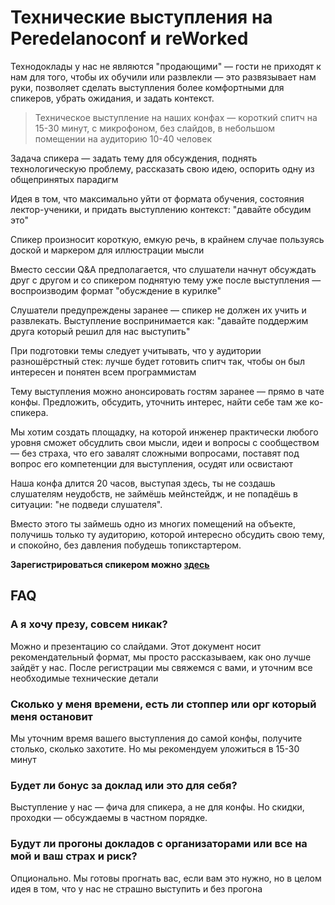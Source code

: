 # Технические выступления на **Peredelanoconf и reWorked**

Технодоклады у нас не являются "продающими" — гости не приходят к нам для того, чтобы их обучили или развлекли — это развязывает нам руки, позволяет сделать выступления более комфортными для спикеров, убрать ожидания, и задать контекст.

> Техническое выступление на наших конфах — короткий спитч на 15-30 минут, с микрофоном, без слайдов, в небольшом помещении на аудиторию 10-40 человек

Задача спикера — задать тему для обсуждения, поднять технологическую проблему, рассказать свою идею, оспорить одну из общепринятых парадигм

Идея в том, что максимально уйти от формата обучения, состояния лектор-ученики, и придать выступлению контекст: "давайте обсудим это"

Спикер произносит короткую, емкую речь, в крайнем случае пользуясь доской и маркером для иллюстрации мысли

Вместо сессии Q&A предполагается, что слушатели начнут обсуждать друг с другом и со спикером поднятую тему уже после выступления — воспроизводим формат "обусждение в курилке"

Слушатели предупреждены заранее — спикер не должен их учить и развлекать. Выступление воспринимается как: "давайте поддержим друга который решил для нас выступить"

При подготовки темы следует учитывать, что у аудитории разношёрстный стек: лучше будет готовить спитч так, чтобы он был интересен и понятен всем программистам

Тему выступления можно анонсировать гостям заранее — прямо в чате конфы. Предложить, обсудить, уточнить интерес, найти себе там же ко-спикера.

Мы хотим создать площадку, на которой инженер практически любого уровня сможет обсудлить свои мысли, идеи и вопросы с сообществом — без страха, что его завалят сложными вопросами, поставят под вопрос его компетенции для выступления, осудят или освистают

Наша конфа длится 20 часов, выступая здесь, ты не создашь слушателям неудобств, не займёшь мейнстейдж, и не попадёшь в ситуации: "не подведи слушателя".

Вместо этого ты займешь одно из многих помещений на объекте, получишь только ту аудиторию, которой интересно обсудить свою тему, и спокойно, без давления побудешь топикстартером.

**Зарегистрироваться спикером можно [здесь](https://airtable.com/appbRs7OEZzeCA0B0/pag7tkqqBmzAjtYo9/form)**

## FAQ

### А я хочу презу, совсем никак?

Можно и презентацию со слайдами. Этот документ носит рекомендательный формат, мы просто рассказываем, как оно лучше зайдёт у нас. После регистрации мы свяжемся с вами, и уточним все необходимые технические детали

### Сколько у меня времени, есть ли стоппер или орг который меня остановит

Мы уточним время вашего выступления до самой конфы, получите столько, сколько захотите. Но мы рекомендуем уложиться в 15-30 минут

### Будет ли бонус за доклад или это для себя?

Выступление у нас — фича для спикера, а не для конфы. Но скидки, проходки — обсуждаемы в частном порядке.

### Будут ли прогоны докладов с организаторами или все на мой и ваш страх и риск?

Опционально. Мы готовы прогнать вас, если вам это нужно, но в целом идея в том, что у нас не страшно выступить и без прогона
